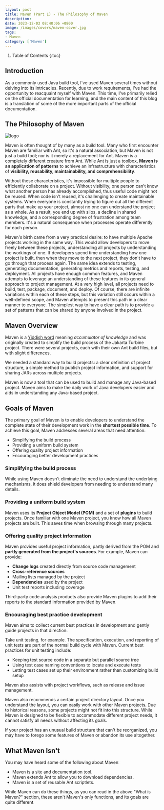 ```yaml
---
layout: post 
title: Maven (Part 1) - The Philosophy of Maven
description:
date: 2023-12-03 08:40:06 +0800 
image: /images/covers/maven-cover.jpg
tags:
- Maven
category: ['Maven']
---
```


1. Table of Contents
{:toc}

## Introduction

As a commonly used Java build tool, I've used Maven several times without delving into its intricacies. Recently, due to work requirements, I've had the opportunity to reacquaint myself with Maven. This time, I've primarily relied on the official documentation for learning, and the main content of this blog is a translation of some of the more important parts of the official documentation.

## The Philosophy of Maven

![logo](https://maven.apache.org/images/maven-logo-black-on-white.png)

Maven is often thought of by many as a build tool. Many who first encounter Maven are familiar with Ant, so it's a natural association, but Maven is not just a build tool; nor is it merely a replacement for Ant. Maven is a completely different creature from Ant. While Ant is just a toolbox, **Maven is an application of patterns** to achieve an infrastructure with characteristics of **visibility, reusability, maintainability, and comprehensibility**.

Without these characteristics, it's impossible for multiple people to efficiently collaborate on a project. Without visibility, one person can't know what another person has already accomplished, thus useful code might not be reused. When code isn't reused, it's challenging to create maintainable systems. When everyone is constantly trying to figure out all the different parts that make up your project, almost no one can understand the project as a whole. As a result, you end up with silos, a decline in shared knowledge, and a corresponding degree of frustration among team members. It's a natural consequence when processes operate differently for each person.

Maven's birth came from a very practical desire: to have multiple Apache projects working in the same way. This would allow developers to move freely between these projects, understanding all projects by understanding the workings of one. If developers spend time understanding how one project is built, then when they move to the next project, they don't have to go through that process again. The same idea extends to testing, generating documentation, generating metrics and reports, testing, and deployment. All projects have enough common features, and Maven attempts to leverage an understanding of these features in its general approach to project management. At a very high level, all projects need to build, test, package, document, and deploy. Of course, there are infinite variations within each of these steps, but this variation still occurs within a well-defined scope, and Maven attempts to present this path in a clear manner to everyone. The simplest way to have a clear path is to provide a set of patterns that can be shared by anyone involved in the project.

## Maven Overview

Maven is a [Yiddish word](https://en.wikipedia.org/wiki/Maven) meaning *accumulator of knowledge* and was originally created to simplify the build process of the Jakarta Turbine project. There were several projects, each with their own Ant build files, but with slight differences.

We needed a standard way to build projects: a clear definition of project structure, a simple method to publish project information, and support for sharing JARs across multiple projects.

Maven is now a tool that can be used to build and manage any Java-based project. Maven aims to make the daily work of Java developers easier and aids in understanding any Java-based project.

## Goals of Maven

The primary goal of Maven is to enable developers to understand the complete state of their development work in the **shortest possible time**. To achieve this goal, Maven addresses several areas that need attention:

- Simplifying the build process
- Providing a uniform build system
- Offering quality project information
- Encouraging better development practices

### Simplifying the build process

While using Maven doesn't eliminate the need to understand the underlying mechanisms, it does shield developers from needing to understand many details.

### Providing a uniform build system

Maven uses its **Project Object Model (POM)** and a set of **plugins** to build projects. Once familiar with one Maven project, you know how all Maven projects are built. This saves time when browsing through many projects.

### Offering quality project information

Maven provides useful project information, partly derived from the POM and **partly generated from the project's sources**. For example, Maven can provide:

- **Change logs** created directly from source code management
- **Cross-reference sources**
- Mailing lists managed by the project
- **Dependencies** used by the project
- Unit test reports including coverage

Third-party code analysis products also provide Maven plugins to add their reports to the standard information provided by Maven.

### Encouraging best practice development

Maven aims to collect current best practices in development and gently guide projects in that direction.

Take unit testing, for example. The specification, execution, and reporting of unit tests are part of the normal build cycle with Maven. Current best practices for unit testing include:

- Keeping test source code in a separate but parallel source tree
- Using test case naming conventions to locate and execute tests
- Letting test cases set up their environment rather than customizing build setup

Maven also assists with project workflows, such as release and issue management.

Maven also recommends a certain project directory layout. Once you understand the layout, you can easily work with other Maven projects. Due to historical reasons, some projects might not fit into this structure. While Maven is designed to be flexible to accommodate different project needs, it cannot satisfy all needs without affecting its goals.

If your project has an unusual build structure that can't be reorganized, you may have to forego some features of Maven or abandon its use altogether.

## What Maven Isn't

You may have heard some of the following about Maven:

- Maven is a site and documentation tool.
- Maven extends Ant to allow you to download dependencies.
- Maven is a set of reusable Ant scriptlets.

While Maven can do these things, as you can read in the above "What is Maven?" section, these aren't Maven's only functions, and its goals are quite different.
